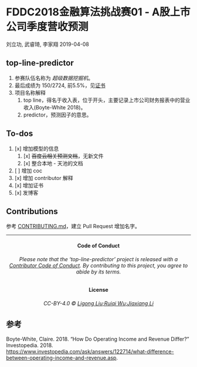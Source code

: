 FDDC2018金融算法挑战赛01 - A股上市公司季度营收预测
================
刘立功, 武睿琦, 李家翔
2019-04-08

<!-- README.md is generated from README.Rmd. Please edit that file -->

## top-line-predictor

1.  参赛队伍名称为 *超级数据挖掘机*。
2.  最后成绩为 150/2724, 前5.5%，见[证书](refs/certificate.pdf)
3.  项目名称解释
    1.  top line，得名于收入表，位于开头，主要记录上市公司财务报表中的营业收入(Boyte-White 2018)。
    2.  predictor，预测因子的意思。

## To-dos

1.  [x] 增加模型的信息
    1.  [x] ~~百度云相关预测文档~~，无新文件
    2.  [x] 整合本地 - 天池的文档
2.  [ ] 增加 coc
3.  [x] 增加 contributor 解释
4.  [x] 增加证书
5.  [x] 发博客

## Contributions

参考 [CONTRIBUTING.md](.github/CONTRIBUTING.md)，建立 Pull Request 增加名字。

-----

<h4 align="center">

**Code of Conduct**

</h4>

<h6 align="center">

Please note that the ‘top-line-predictor’ project is released with a
[Contributor Code of Conduct](CODE_OF_CONDUCT.md). By contributing to
this project, you agree to abide by its terms.

</h6>

<h4 align="center">

**License**

</h4>

<h6 align="center">

CC-BY-4.0 © [Ligong Liu;Ruiqi Wu;Jiaxiang Li](LICENSE.md)

</h6>

## 参考

<div id="refs" class="references">

<div id="ref-White2018">

Boyte-White, Claire. 2018. “How Do Operating Income and Revenue Differ?”
Investopedia. 2018.
<https://www.investopedia.com/ask/answers/122714/what-difference-between-operating-income-and-revenue.asp>.

</div>

</div>

